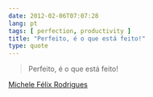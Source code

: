 ```yaml
---
date: 2012-02-06T07:07:28
lang: pt
tags: [ perfection, productivity ]
title: "Perfeito, é o que está feito!"
type: quote
---
```


> Perfeito, é o que está feito!

[Michele Félix
Rodrigues](http://www.facebook.com/photo.php?fbid=10150585259317068&set=a.301367412067.147832.569452067)

